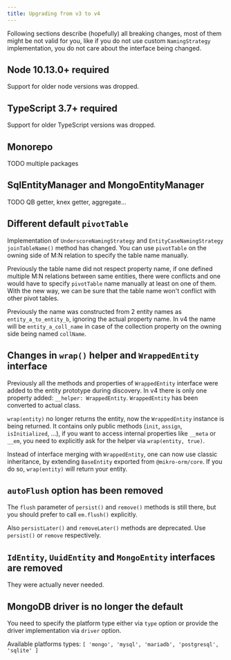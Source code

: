 ```yaml
---
title: Upgrading from v3 to v4
---
```


Following sections describe (hopefully) all breaking changes, most of them might be not valid 
for you, like if you do not use custom `NamingStrategy` implementation, you do not care about
the interface being changed.

## Node 10.13.0+ required

Support for older node versions was dropped. 

## TypeScript 3.7+ required

Support for older TypeScript versions was dropped. 

## Monorepo

TODO multiple packages

## SqlEntityManager and MongoEntityManager

TODO QB getter, knex getter, aggregate...

## Different default `pivotTable`

Implementation of `UnderscoreNamingStrategy` and `EntityCaseNamingStrategy` 
`joinTableName()` method has changed. You can use `pivotTable` on the owning side
of M:N relation to specify the table name manually. 

Previously the table name did not respect property name, if one defined multiple
M:N relations between same entities, there were conflicts and one would have to 
specify `pivotTable` name manually at least on one of them. With the new way, 
we can be sure that the table name won't conflict with other pivot tables. 

Previously the name was constructed from 2 entity names as `entity_a_to_entity_b`,
ignoring the actual property name. In v4 the name will be `entity_a_coll_name` in 
case of the collection property on the owning side being named `collName`. 

## Changes in `wrap()` helper and `WrappedEntity` interface

Previously all the methods and properties of `WrappedEntity` interface were
added to the entity prototype during discovery. In v4 there is only one property
added: `__helper: WrappedEntity`. `WrappedEntity` has been converted to actual class.

`wrap(entity)` no longer returns the entity, now the `WrappedEntity` instance is 
being returned. It contains only public methods (`init`, `assign`, `isInitialized`, ...),
if you want to access internal properties like `__meta` or `__em`, you need to explicitly
ask for the helper via `wrap(entity, true)`.

Instead of interface merging with `WrappedEntity`, one can now use classic inheritance,
by extending `BaseEntity` exported from `@mikro-orm/core`. If you do so, `wrap(entity)` 
will return your entity. 

## `autoFlush` option has been removed

The `flush` parameter of `persist()` and `remove()` methods is still there, but you
should prefer to call `em.flush()` explicitly. 

Also `persistLater()` and `removeLater()` methods are deprecated. Use `persist()` or
`remove` respectively.

## `IdEntity`, `UuidEntity` and `MongoEntity` interfaces are removed

They were actually never needed. 

## MongoDB driver is no longer the default

You need to specify the platform type either via `type` option or provide the driver
implementation via `driver` option. 

Available platforms types: `[ 'mongo', 'mysql', 'mariadb', 'postgresql', 'sqlite' ]`
